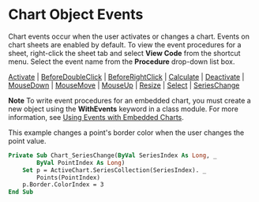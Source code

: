 
# Chart Object Events

Chart events occur when the user activates or changes a chart. Events on chart sheets are enabled by default. To view the event procedures for a sheet, right-click the sheet tab and select  **View Code** from the shortcut menu. Select the event name from the **Procedure** drop-down list box.

[Activate](7b878d1b-3059-93cb-389a-a2633f613a4d.md) | 
[BeforeDoubleClick](406c6b9f-1182-5f5b-b954-afe10cd21a9b.md) | 
[BeforeRightClick](d01f6911-2f6b-3118-27a2-dfafa48791ab.md) | 
[Calculate](5510a6e9-5038-9bd2-8f7b-aa75427f48d4.md) | 
[Deactivate](b843b64a-ad20-d160-1abb-88317114b44c.md) | 
[MouseDown](6c4ef5ce-560e-a7d5-c602-99a999fb5535.md) | 
[MouseMove](b1277953-a882-f00f-2ac1-dd0cc49fef72.md) | 
[MouseUp](45281aac-a4f6-390d-e767-a4fe2ee670fc.md) | 
[Resize](d1b7d0bb-d190-18f2-83f9-b91b637d80aa.md) | 
[Select](00ea6501-e92e-5b95-f2b0-bb9b014bb5ec.md) | 
[SeriesChange](80a8058c-0445-0051-24d1-1a965c302790.md)

 **Note**  To write event procedures for an embedded chart, you must create a new object using the  **WithEvents** keyword in a class module. For more information, see [Using Events with Embedded Charts](1202370e-2e24-5b02-e52f-6f7c84facdd2.md).

This example changes a point's border color when the user changes the point value.



```vb
Private Sub Chart_SeriesChange(ByVal SeriesIndex As Long, _ 
        ByVal PointIndex As Long) 
    Set p = ActiveChart.SeriesCollection(SeriesIndex). _ 
        Points(PointIndex) 
    p.Border.ColorIndex = 3 
End Sub
```

